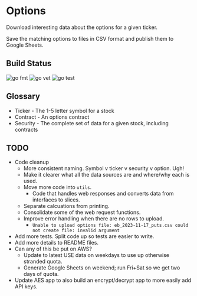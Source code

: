 # Options

Download interesting data about the options for a given ticker.

Save the matching options to files in CSV format and publish them to Google Sheets.

## Build Status

![go fmt](https://github.com/erikbryant/options/actions/workflows/fmt.yml/badge.svg)
![go vet](https://github.com/erikbryant/options/actions/workflows/vet.yml/badge.svg)
![go test](https://github.com/erikbryant/options/actions/workflows/test.yml/badge.svg)

## Glossary

* Ticker - The 1-5 letter symbol for a stock
* Contract - An options contract
* Security - The complete set of data for a given stock, including contracts

## TODO

* Code cleanup
  * More consistent naming. Symbol v ticker v security v option. Ugh!
  * Make it clearer what all the data sources are and where/why each is used.
  * Move more code into `utils`.
    * Code that handles web responses and converts data from interfaces to slices.
  * Separate calcuations from printing.
  * Consolidate some of the web request functions.
  * Improve error handling when there are no rows to upload.
    * ```Unable to upload options file: eb_2023-11-17_puts.csv could not create file: invalid argument```
* Add more tests. Split code up so tests are easier to write.
* Add more details to README files.
* Can any of this be put on AWS?
  * Update to latest USE data on weekdays to use up otherwise stranded quota.
  * Generate Google Sheets on weekend; run Fri+Sat so we get two days of quota.
* Update AES app to also build an encrypt/decrypt app to more easily add API keys.
